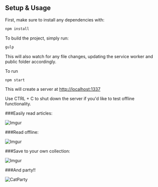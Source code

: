 ## Setup & Usage

First, make sure to install any dependencies with:
```bash
npm install
```

To build the project, simply run:
```bash
gulp
```
This will also watch for any file changes, updating the service worker and public folder accordingly.

To run
```bash
npm start
```

This will create a server at [http://localhost:1337](http://localhost:1337)

Use CTRL + C to shut down the server if you'd like to test offline functionality.

###Easily read articles:

![Imgur](http://i.imgur.com/dWdbMuE.gif)

###Read offline:

![Imgur](http://i.imgur.com/WJ8zGiK.gif)

###Save to your own collection:

![Imgur](http://imgur.com/W7wvD8R.gif)


###And party!!

![CatParty](http://imgur.com/sZIIb8X.gif)
